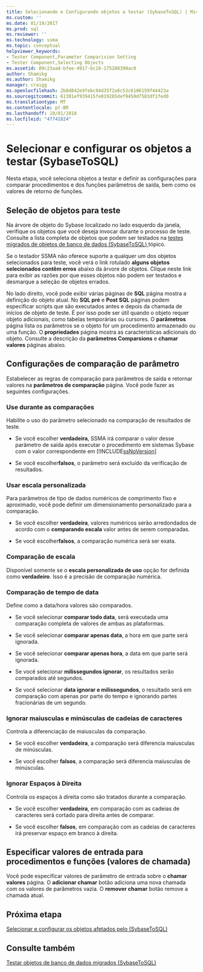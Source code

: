 ```yaml
---
title: Selecionando e Configurando objetos a testar (SybaseToSQL) | Microsoft Docs
ms.custom: ''
ms.date: 01/19/2017
ms.prod: sql
ms.reviewer: ''
ms.technology: ssma
ms.topic: conceptual
helpviewer_keywords:
- Tester Component,Parameter Comparision Setting
- Tester Component,Selecting Objects
ms.assetid: 89c23aad-bfee-4917-bc16-175288390ac0
author: Shamikg
ms.author: Shamikg
manager: craigg
ms.openlocfilehash: 2b8d842e9febc94d35f2a8c53c6106159f44423a
ms.sourcegitcommit: 61381ef939415fe019285def9450d7583df1fed0
ms.translationtype: MT
ms.contentlocale: pt-BR
ms.lasthandoff: 10/01/2018
ms.locfileid: "47741824"
---
```

# <a name="selecting-and-configuring-objects-to-test-sybasetosql"></a>Selecionar e configurar os objetos a testar (SybaseToSQL)
Nesta etapa, você seleciona objetos a testar e definir as configurações para comparar procedimentos e dos funções parâmetros de saída, bem como os valores de retorno de funções.  
  
## <a name="selection-of-objects-to-test"></a>Seleção de objetos para teste  
Na árvore de objeto do Sybase localizado no lado esquerdo da janela, verifique os objetos que você deseja invocar durante o processo de teste. Consulte a lista completa de objetos que podem ser testados na [testes migrados de objetos de banco de dados &#40;SybaseToSQL&#41; ](../../ssma/sybase/testing-migrated-database-objects-sybasetosql.md) tópico.  
  
Se o testador SSMA não oferece suporte a qualquer um dos objetos selecionados para teste, você verá o link rotulado **alguns objetos selecionados contêm erros** abaixo da árvore de objetos. Clique neste link para exibir as razões por que esses objetos não podem ser testados e desmarque a seleção de objetos errados.  
  
No lado direito, você pode exibir várias páginas de **SQL** página mostra a definição do objeto atual. No **SQL pré** e **Post SQL** páginas podem especificar scripts que são executados antes e depois da chamada de inícios de objeto de teste. É por isso pode ser útil quando o objeto requer objeto adicionais, como tabelas temporárias ou cursores. O **parâmetros** página lista os parâmetros se o objeto for um procedimento armazenado ou uma função. O **propriedades** página mostra as características adicionais do objeto. Consulte a descrição da **parâmetros Comparsions** e **chamar valores** páginas abaixo.  
  
## <a name="parameter-comparison-settings"></a>Configurações de comparação de parâmetro  
Estabelecer as regras de comparação para parâmetros de saída e retornar valores na **parâmetros de comparação** página. Você pode fazer as seguintes configurações.  
  
### <a name="use-during-comparisons"></a>Use durante as comparações  
Habilite o uso do parâmetro selecionado na comparação de resultados de teste.  
  
-   Se você escolher **verdadeira**, SSMA irá comparar o valor desse parâmetro de saída após executar o procedimento em sistemas Sybase com o valor correspondente em [!INCLUDE[ssNoVersion](../../includes/ssnoversion-md.md)]  
  
-   Se você escolher**falsos**, o parâmetro será excluído da verificação de resultados.  
  
### <a name="use-custom-scale"></a>Usar escala personalizada  
Para parâmetros de tipo de dados numéricos de comprimento fixo e aproximado, você pode definir um dimensionamento personalizado para a comparação.  
  
-   Se você escolher **verdadeira**, valores numéricos serão arredondados de acordo com o **comparando escala** valor antes de serem comparadas.  
  
-   Se você escolher**falsos**, a comparação numérica será ser exata.  
  
### <a name="comparing-scale"></a>Comparação de escala  
Disponível somente se o **escala personalizada de uso** opção for definida como **verdadeiro**. Isso é a precisão de comparação numérica.  
  
### <a name="date-time-comparing"></a>Comparação de tempo de data  
Define como a data/hora valores são comparados.  
  
-   Se você selecionar **comparar todo data**, será executada uma comparação completa de valores de ambas as plataformas.  
  
-   Se você selecionar **comparar apenas data**, a hora em que parte será ignorada.  
  
-   Se você selecionar **comparar apenas hora**, a data em que parte será ignorada.  
  
-   Se você selecionar **milissegundos ignorar**, os resultados serão comparados até segundos.  
  
-   Se você selecionar **data ignorar e milissegundos**, o resultado será em comparação com apenas por parte do tempo e ignorando partes fracionárias de um segundo.  
  
### <a name="ignore-strings-case"></a>Ignorar maiusculas e minúsculas de cadeias de caracteres  
Controla a diferenciação de maiusculas da comparação.  
  
-   Se você escolher **verdadeira**, a comparação será diferencia maiusculas de minúsculas.  
  
-   Se você escolher **falsos**, a comparação será diferencia maiusculas de minúsculas.  
  
### <a name="ignore-trailing-spaces"></a>Ignorar Espaços à Direita  
Controla os espaços à direita como são tratados durante a comparação.  
  
-   Se você escolher **verdadeira**, em comparação com as cadeias de caracteres será cortado para direita antes de comparar.  
  
-   Se você escolher **falsos**, em comparação com as cadeias de caracteres irá preservar espaço em branco à direita.  
  
## <a name="specify-input-values-for-procedures-and-functions-call-values"></a>Especificar valores de entrada para procedimentos e funções (valores de chamada)  
Você pode especificar valores de parâmetro de entrada sobre o **chamar valores** página. O **adicionar chamar** botão adiciona uma nova chamada com os valores de parâmetros vazia. O **remover chamar** botão remove a chamada atual.  
  
## <a name="next-step"></a>Próxima etapa  
[Selecionar e configurar os objetos afetados pelo &#40;SybaseToSQL&#41;](../../ssma/sybase/selecting-and-configuring-affected-objects-sybasetosql.md)  
  
## <a name="see-also"></a>Consulte também  
[Testar objetos de banco de dados migrados &#40;SybaseToSQL&#41;](../../ssma/sybase/testing-migrated-database-objects-sybasetosql.md)  
  
